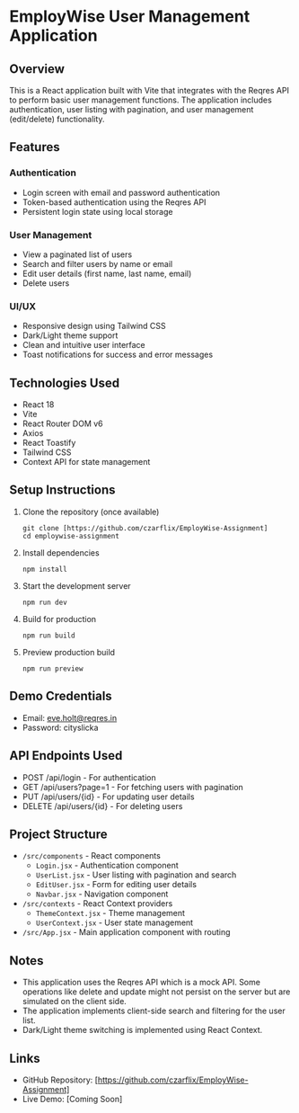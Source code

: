 # EmployWise User Management Application

## Overview

This is a React application built with Vite that integrates with the Reqres API to perform basic user management functions. The application includes authentication, user listing with pagination, and user management (edit/delete) functionality.

## Features

### Authentication

- Login screen with email and password authentication
- Token-based authentication using the Reqres API
- Persistent login state using local storage

### User Management

- View a paginated list of users
- Search and filter users by name or email
- Edit user details (first name, last name, email)
- Delete users

### UI/UX

- Responsive design using Tailwind CSS
- Dark/Light theme support
- Clean and intuitive user interface
- Toast notifications for success and error messages

## Technologies Used

- React 18
- Vite
- React Router DOM v6
- Axios
- React Toastify
- Tailwind CSS
- Context API for state management

## Setup Instructions

1. Clone the repository (once available)

   ```
   git clone [https://github.com/czarflix/EmployWise-Assignment]
   cd employwise-assignment
   ```

2. Install dependencies

   ```
   npm install
   ```

3. Start the development server

   ```
   npm run dev
   ```

4. Build for production

   ```
   npm run build
   ```

5. Preview production build
   ```
   npm run preview
   ```

## Demo Credentials

- Email: eve.holt@reqres.in
- Password: cityslicka

## API Endpoints Used

- POST /api/login - For authentication
- GET /api/users?page=1 - For fetching users with pagination
- PUT /api/users/{id} - For updating user details
- DELETE /api/users/{id} - For deleting users

## Project Structure

- `/src/components` - React components
  - `Login.jsx` - Authentication component
  - `UserList.jsx` - User listing with pagination and search
  - `EditUser.jsx` - Form for editing user details
  - `Navbar.jsx` - Navigation component
- `/src/contexts` - React Context providers
  - `ThemeContext.jsx` - Theme management
  - `UserContext.jsx` - User state management
- `/src/App.jsx` - Main application component with routing

## Notes

- This application uses the Reqres API which is a mock API. Some operations like delete and update might not persist on the server but are simulated on the client side.
- The application implements client-side search and filtering for the user list.
- Dark/Light theme switching is implemented using React Context.

## Links

- GitHub Repository: [https://github.com/czarflix/EmployWise-Assignment]
- Live Demo: [Coming Soon]
